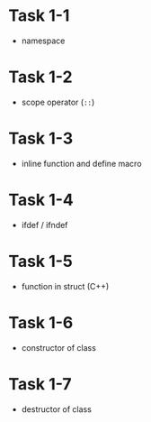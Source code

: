 # Task 1-1
* namespace
# Task 1-2
* scope operator (`::`)
# Task 1-3
* inline function and define macro
# Task 1-4
* ifdef / ifndef
# Task 1-5
* function in struct (C++)
# Task 1-6
* constructor of class
# Task 1-7
* destructor of class